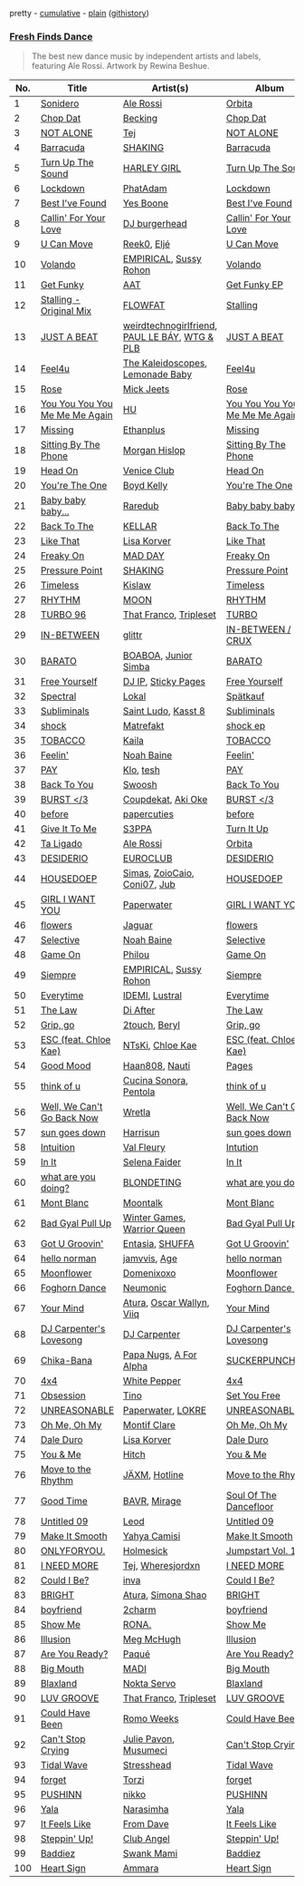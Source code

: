 pretty - [cumulative](/playlists/cumulative/Fresh%20Finds%20Dance.md) - [plain](/playlists/plain/37i9dQZF1DX6bBjHfdRnza) ([githistory](https://github.githistory.xyz/vitokorn/spotify-playlist-archive/blob/master/playlists/plain/37i9dQZF1DX6bBjHfdRnza))
### [Fresh Finds Dance](https://open.spotify.com/playlist/37i9dQZF1DX6bBjHfdRnza)

> The best new dance music by independent artists and labels, featuring Ale Rossi. Artwork by Rewina Beshue.

| No. | Title | Artist(s) | Album | Length |
|---|---|---|---|---|
| 1 | [Sonidero](https://open.spotify.com/track/6isTmPPYrPkNmeqKydQm5k) | [Ale Rossi](https://open.spotify.com/artist/6nmUky4CQGbC4CLsrKhovF) | [Orbita](https://open.spotify.com/album/5HnYvgThbYkmhWM2rA4tlV) | 2:30 |
| 2 | [Chop Dat](https://open.spotify.com/track/71UHQXakPcIRxsUz6rUbu2) | [Becking](https://open.spotify.com/artist/70M2AZExSkmV2udJPl3RcU) | [Chop Dat](https://open.spotify.com/album/7IR2oXrhYxkT8JKHuuafhY) | 3:39 |
| 3 | [NOT ALONE](https://open.spotify.com/track/420DvBd6Vbis3MDer9LNYF) | [Tej](https://open.spotify.com/artist/23wNcGsGxFCpKLs1KoLiHL) | [NOT ALONE](https://open.spotify.com/album/5jCBgafYGlBEumnP2d0uEH) | 2:30 |
| 4 | [Barracuda](https://open.spotify.com/track/1dl6VGTIkG6UYzhDaWJeZO) | [SHAKING](https://open.spotify.com/artist/5ymmrBnnRTW23bKo7Fpbx6) | [Barracuda](https://open.spotify.com/album/4SnfhPgOEYIScrqxAh0jkN) | 2:56 |
| 5 | [Turn Up The Sound](https://open.spotify.com/track/0eaatwR4Y32JUFtaYn4nba) | [HARLEY GIRL](https://open.spotify.com/artist/6ldTQRA9rON2kgBPGyhNao) | [Turn Up The Sound](https://open.spotify.com/album/0zsIFbmGa0sA1UTBr9dI3w) | 2:44 |
| 6 | [Lockdown](https://open.spotify.com/track/74A6kiV5E07XnZ0xhwdX62) | [PhatAdam](https://open.spotify.com/artist/0DRf0CRsqU8fynyjJgoTOD) | [Lockdown](https://open.spotify.com/album/3q55g9YrvGjeSKftCPLVAL) | 2:44 |
| 7 | [Best I've Found](https://open.spotify.com/track/0aTBWw56m2qpmy0WdEdjZq) | [Yes Boone](https://open.spotify.com/artist/38AjHGnP1jV6bCn2fnx4F5) | [Best I've Found](https://open.spotify.com/album/0ahn66Llwp3h9JVXoNaT9k) | 2:51 |
| 8 | [Callin' For Your Love](https://open.spotify.com/track/4oGXsjFaiNCnBtZaWgQzGO) | [DJ burgerhead](https://open.spotify.com/artist/7tkCO3Cc3NEhjZ3T3PM6ar) | [Callin' For Your Love](https://open.spotify.com/album/5zQOXmUbvwzOevumfNmqpH) | 3:37 |
| 9 | [U Can Move](https://open.spotify.com/track/6cP9tzF6Jq5skKZ9W2OFpQ) | [Reek0](https://open.spotify.com/artist/28gviylYNuXOlKWXYQ87uD), [Eljé](https://open.spotify.com/artist/0xCxVPeq1nmkqrYIEcNodO) | [U Can Move](https://open.spotify.com/album/6C7DdvoaLaiSaXPOBuYg7a) | 3:26 |
| 10 | [Volando](https://open.spotify.com/track/4hvqWEaRbKVyr13kTO6Mcs) | [EMPIRICAL](https://open.spotify.com/artist/6Fwz6qIroABMAYlvwsltUY), [Sussy Rohon](https://open.spotify.com/artist/0ot2zaeLu90z1Dn0bbKQnd) | [Volando](https://open.spotify.com/album/7tcGzQdMzyFjQ0KkXwIMbH) | 4:01 |
| 11 | [Get Funky](https://open.spotify.com/track/5au1dxozcN7pepkik4E4uE) | [AAT](https://open.spotify.com/artist/02B08CAGsMQ0y87xmg07M9) | [Get Funky EP](https://open.spotify.com/album/396xgvGL6BTtYzH0Qvmir8) | 3:13 |
| 12 | [Stalling - Original Mix](https://open.spotify.com/track/38z4uWOMpERhr1Pz7rPCt0) | [FLOWFAT](https://open.spotify.com/artist/5DfpHGxxXA9553tenaoKDJ) | [Stalling](https://open.spotify.com/album/20FMEU8L6rOCClv0WNAVvd) | 2:55 |
| 13 | [JUST A BEAT](https://open.spotify.com/track/0Ii2qImvnAB6eFNBHFIMk3) | [weirdtechnogirlfriend](https://open.spotify.com/artist/48rdFIAjyZud68hCEKoiWC), [PAUL LE BÁY](https://open.spotify.com/artist/158VfpLQK95rtUjwRsk8vn), [WTG & PLB](https://open.spotify.com/artist/6KtOZetajL2lUGSl60goQq) | [JUST A BEAT](https://open.spotify.com/album/3mfcOBJlCxcCiL1tnFAmkQ) | 3:43 |
| 14 | [Feel4u](https://open.spotify.com/track/7CPXCZEIvvcIwt7OLwpcjz) | [The Kaleidoscopes](https://open.spotify.com/artist/2xVXoULP2FJCUTRPEnejmk), [Lemonade Baby](https://open.spotify.com/artist/2TZlhPzWNmXh6nWTQHnoxs) | [Feel4u](https://open.spotify.com/album/4N9aYSCpWhiKogd0hWv2Xq) | 2:47 |
| 15 | [Rose](https://open.spotify.com/track/5U3evjlTdh5UhB18VLESSh) | [Mick Jeets](https://open.spotify.com/artist/2ZHMwBPDOiyjeVrAuI1U5p) | [Rose](https://open.spotify.com/album/2FWgRcrVaVCd712hOnuKsv) | 4:51 |
| 16 | [You You You You Me Me Me Again](https://open.spotify.com/track/5DPzUocpYWubJ74I4HjWyM) | [HU](https://open.spotify.com/artist/1XZA7vX3UDejpAFJtywlL6) | [You You You You Me Me Me Again](https://open.spotify.com/album/4jfCtHA2EaSAgcdLXydygi) | 3:16 |
| 17 | [Missing](https://open.spotify.com/track/5H2Y0X0FN3vMt4lRvdi5dJ) | [Ethanplus](https://open.spotify.com/artist/6BjkYyzfLLbbHn8SBpjh6s) | [Missing](https://open.spotify.com/album/63z2McWDqC8jLc2vFNZIBW) | 1:48 |
| 18 | [Sitting By The Phone](https://open.spotify.com/track/6Ynyrqj3CvWrAjBYympY3K) | [Morgan Hislop](https://open.spotify.com/artist/1M1AEVIsxhvm4lAkuC2LyC) | [Sitting By The Phone](https://open.spotify.com/album/5OJbaeMdxW61oLamEOjZEN) | 3:33 |
| 19 | [Head On](https://open.spotify.com/track/1Y5XpDpYVum5gX4ckpYRCd) | [Venice Club](https://open.spotify.com/artist/5nn6vlKul0h0t1ESe524Vx) | [Head On](https://open.spotify.com/album/2RB1rni1Y5GFApaW3sscIS) | 3:08 |
| 20 | [You're The One](https://open.spotify.com/track/2Ua1TaeMlzgZYu2tTQsrEN) | [Boyd Kelly](https://open.spotify.com/artist/0P82py4yQL5OdQOFfaCsjw) | [You're The One](https://open.spotify.com/album/13ULkXgZ5IO2ADmiUmsxbQ) | 3:07 |
| 21 | [Baby baby baby...](https://open.spotify.com/track/0ZdDDHqDTczFHvU1A8XcdV) | [Raredub](https://open.spotify.com/artist/17BZfnnf7hRvdjYYwPu4x4) | [Baby baby baby...](https://open.spotify.com/album/5quBlhCu4G08uD92r62CId) | 4:19 |
| 22 | [Back To The](https://open.spotify.com/track/4gyABb1xA4dMRcTKxnAclX) | [KELLAR](https://open.spotify.com/artist/0XpEz6rMdny9FKQ7rqxbDz) | [Back To The](https://open.spotify.com/album/0rg1yNcnFkU413om1g7JWf) | 3:46 |
| 23 | [Like That](https://open.spotify.com/track/47xCPCjkwrQwHbCRCH7vJ2) | [Lisa Korver](https://open.spotify.com/artist/3erkoMXFF8JTY5PvwolFUH) | [Like That](https://open.spotify.com/album/4RlgVtya4UhnmGTHXK9Iz9) | 2:57 |
| 24 | [Freaky On](https://open.spotify.com/track/59RtdKvLJOMpruABUpUPUt) | [MAD DAY](https://open.spotify.com/artist/7JG77CHphAY01w2lKrvrTM) | [Freaky On](https://open.spotify.com/album/4FN2hGT5H0uwbCswHiZ4T4) | 2:38 |
| 25 | [Pressure Point](https://open.spotify.com/track/5XO4FrXgYsNF3FCLguAB6C) | [SHAKING](https://open.spotify.com/artist/5ymmrBnnRTW23bKo7Fpbx6) | [Pressure Point](https://open.spotify.com/album/6BRVXl68iVLOQWHRhTs5ar) | 3:35 |
| 26 | [Timeless](https://open.spotify.com/track/26oeUzITZWkDBFEwHyLAtx) | [Kislaw](https://open.spotify.com/artist/3TyDnNCINpwLxJiRbT6uuh) | [Timeless](https://open.spotify.com/album/3Bee6iyio3FUHeFSl063ba) | 2:17 |
| 27 | [RHYTHM](https://open.spotify.com/track/3ADmWwDoKMtoVc382iCOQS) | [MOON](https://open.spotify.com/artist/4sKb7lHVHjkc5VbDihyHRp) | [RHYTHM](https://open.spotify.com/album/6q3gXFo6vz9kNOzA4vLEYt) | 3:43 |
| 28 | [TURBO 96](https://open.spotify.com/track/5BDg2R2J5FRc6nb21cPq0s) | [That Franco](https://open.spotify.com/artist/7g1wGpkV1xFxx6APTrp7bv), [Tripleset](https://open.spotify.com/artist/6nKHLNZu1sk9nuRvGe6TMC) | [TURBO](https://open.spotify.com/album/7tmBjNJVsWvunUe3ZWgw88) | 2:59 |
| 29 | [IN-BETWEEN](https://open.spotify.com/track/6uWeVvW11OizjkmqyyhO5K) | [glittr](https://open.spotify.com/artist/2a5e4bQS4bNov080O3zTFJ) | [IN-BETWEEN / CRUX](https://open.spotify.com/album/3cECphjE3eqfuOZ4FfwQka) | 3:51 |
| 30 | [BARATO](https://open.spotify.com/track/3iy4yl1YHHRlgZJbIKTnn0) | [BOABOA](https://open.spotify.com/artist/4mKUe5fXczBct2trum2q1o), [Junior Simba](https://open.spotify.com/artist/0Tr6RBtxQ5DzImZISTfSKn) | [BARATO](https://open.spotify.com/album/3k2jX8she6s2NzgpAKWMpT) | 2:29 |
| 31 | [Free Yourself](https://open.spotify.com/track/38tYYlgY6fD6HxgnuzdHbi) | [DJ IP](https://open.spotify.com/artist/7fv38XqMnjKou11W8jG4aK), [Sticky Pages](https://open.spotify.com/artist/6a7mnPPLyHvBAoKEsb7C0O) | [Free Yourself](https://open.spotify.com/album/2oQsVMOIotQEdm5fhdruUj) | 3:12 |
| 32 | [Spectral](https://open.spotify.com/track/0aK1S8wLCbUhW5BEGjiegg) | [Lokal](https://open.spotify.com/artist/6xA7gLda7ySE6nczMcHw3C) | [Spätkauf](https://open.spotify.com/album/1ROtnR2ZOvisi4NgbwxUWH) | 3:01 |
| 33 | [Subliminals](https://open.spotify.com/track/2gyn0L8It5sc7Tw8eQlkFY) | [Saint Ludo](https://open.spotify.com/artist/3UBYL8t0DhD4uhJxF0FtGT), [Kasst 8](https://open.spotify.com/artist/1K0CrrXj2Zogdgsyc5GfLs) | [Subliminals](https://open.spotify.com/album/4h0UdEwMBtj7UmGE2RvLdX) | 2:34 |
| 34 | [shock](https://open.spotify.com/track/5UbdWP5ehVyJsAxLFrKOSi) | [Matrefakt](https://open.spotify.com/artist/6RkLsuBe0imAJH9uZrWgNI) | [shock ep](https://open.spotify.com/album/7bxENLl4AI8mhwuoDzbJI6) | 2:57 |
| 35 | [TOBACCO](https://open.spotify.com/track/5EUZcqPz4xapOoki4CoY4m) | [Kaila](https://open.spotify.com/artist/6DlHoO5AWaPN0sLDws9Fyo) | [TOBACCO](https://open.spotify.com/album/3DrWVv11amwwFG7VzSB6RI) | 3:25 |
| 36 | [Feelin'](https://open.spotify.com/track/6SCWMfaBpUTinM56P7wdLT) | [Noah Baine](https://open.spotify.com/artist/6b31ELclyhNhTZH2plrLYI) | [Feelin'](https://open.spotify.com/album/3j0QWF9ToxSDdBCH03Avgn) | 2:21 |
| 37 | [PAY](https://open.spotify.com/track/1q1k7Tyc3JfWhoeeTjJ6BB) | [Klo](https://open.spotify.com/artist/2QlABGwVVmqOu8SHMyyZMq), [tesh](https://open.spotify.com/artist/4bnUfGrlUSrYBRajJnAhDX) | [PAY](https://open.spotify.com/album/5FYHPnJriNF6CrK1sYh9i4) | 3:01 |
| 38 | [Back To You](https://open.spotify.com/track/2n73M8x5gTt51ZLWQ099GO) | [Swoosh](https://open.spotify.com/artist/2WCrtPixyggICoueTKsjjG) | [Back To You](https://open.spotify.com/album/1x33VlJuKSEfmkn954gzhV) | 2:56 |
| 39 | [BURST </3](https://open.spotify.com/track/6VKMHiuHSIoedYuBFtnqzV) | [Coupdekat](https://open.spotify.com/artist/7dkxCFHMMu1kwCdmCA15i0), [Aki Oke](https://open.spotify.com/artist/7d76hQbV3M2NOwec3e16bv) | [BURST </3](https://open.spotify.com/album/0THepoNq0zrYZA2OIbVjv7) | 2:47 |
| 40 | [before](https://open.spotify.com/track/5PWXoVB4suoOK2Wuk44QEi) | [papercuties](https://open.spotify.com/artist/4cG8aNjgpnv8JmXBNnRdhW) | [before](https://open.spotify.com/album/5tPErjxosa0FQwzMWFfC1C) | 3:25 |
| 41 | [Give It To Me](https://open.spotify.com/track/06SfMJI23CotYBB3d8R4Sa) | [S3PPA](https://open.spotify.com/artist/0sIB3PokRCqqllNuzZ38NO) | [Turn It Up](https://open.spotify.com/album/2e7Noh88nC8wcAENuEwJGH) | 6:13 |
| 42 | [Ta Ligado](https://open.spotify.com/track/0Df6ecmGShZcwkukAHIAbe) | [Ale Rossi](https://open.spotify.com/artist/6nmUky4CQGbC4CLsrKhovF) | [Orbita](https://open.spotify.com/album/5HnYvgThbYkmhWM2rA4tlV) | 2:04 |
| 43 | [DESIDERIO](https://open.spotify.com/track/5HCOROrwg6GYBhDG4BcKpO) | [EUROCLUB](https://open.spotify.com/artist/0O4Hy2bjefsM76Enm55XkR) | [DESIDERIO](https://open.spotify.com/album/5SybuNi2Sqdmu4fj7i3C6S) | 3:11 |
| 44 | [HOUSEDOEP](https://open.spotify.com/track/6KaJpDKjeKdsmTi0Ou9p4T) | [Simas](https://open.spotify.com/artist/6oSvQR9kDo5qO1BNGQ4PeS), [ZoioCaio](https://open.spotify.com/artist/0KG8fmYtkAo5eIfrteO066), [Coni07](https://open.spotify.com/artist/4IpJx49LIfccInesIGn19s), [Jub](https://open.spotify.com/artist/7Fsrzvp6wVxQQ5yCUuFFJT) | [HOUSEDOEP](https://open.spotify.com/album/2pv5tTv8AzKKL4FKstkeE7) | 3:17 |
| 45 | [GIRL I WANT YOU](https://open.spotify.com/track/5ocaIFjQEcuZni3guyHoHl) | [Paperwater](https://open.spotify.com/artist/4enJurkJhWYJxokouQ02ky) | [GIRL I WANT YOU](https://open.spotify.com/album/7i4Kb4tSmsvXWTM399KKct) | 3:31 |
| 46 | [flowers](https://open.spotify.com/track/0hzGVIvqQw6BwjORJzxF4U) | [Jaguar](https://open.spotify.com/artist/00Yp7ztleUYQsQ3wtcEf5X) | [flowers](https://open.spotify.com/album/1ODyATZy7gpfEO6zUJ2cr5) | 3:37 |
| 47 | [Selective](https://open.spotify.com/track/5gjvHPLmOC2JMtSpountpV) | [Noah Baine](https://open.spotify.com/artist/6b31ELclyhNhTZH2plrLYI) | [Selective](https://open.spotify.com/album/4RiqKfbxSn56Ra4n84rcT3) | 2:52 |
| 48 | [Game On](https://open.spotify.com/track/0gVwlH3YS479uWeVjyyAPX) | [Philou](https://open.spotify.com/artist/5y8cGytbXiCh4DiUk3e3Td) | [Game On](https://open.spotify.com/album/6XCMnoyoP2PIvv5xc6v4Wy) | 3:23 |
| 49 | [Siempre](https://open.spotify.com/track/2C5sSr1swnH7cAfDouyMsY) | [EMPIRICAL](https://open.spotify.com/artist/6Fwz6qIroABMAYlvwsltUY), [Sussy Rohon](https://open.spotify.com/artist/0ot2zaeLu90z1Dn0bbKQnd) | [Siempre](https://open.spotify.com/album/3wa0JC6aO3yxgdajNvZQVe) | 3:25 |
| 50 | [Everytime](https://open.spotify.com/track/5uaHSOou5ernQBKhfVse1f) | [IDEMI](https://open.spotify.com/artist/09OK5GXLbMSjg8lOb4wRVT), [Lustral](https://open.spotify.com/artist/0dkFacPMrWkrQzjjhcMHb7) | [Everytime](https://open.spotify.com/album/3mSHcMzJwojPzTVubh9MuN) | 3:25 |
| 51 | [The Law](https://open.spotify.com/track/5VhwhoqktR59IBmUugU29U) | [Di After](https://open.spotify.com/artist/1HoIis0nxJ6mEsw2u3sCLL) | [The Law](https://open.spotify.com/album/2lx8gSRGKwsjS5KqOotZDy) | 6:03 |
| 52 | [Grip, go](https://open.spotify.com/track/4EA8a9XCQ9H29zmthqEkGD) | [2touch](https://open.spotify.com/artist/2RikPlsCIooWbVXeFikhcq), [Beryl](https://open.spotify.com/artist/6BSlVdBcQTPh8txkqgad0n) | [Grip, go](https://open.spotify.com/album/4W3fNFVgxfmWo35zrlc3rD) | 2:31 |
| 53 | [ESC (feat. Chloe Kae)](https://open.spotify.com/track/1rz1A27Zkto9ko6IoFBHLl) | [NTsKi](https://open.spotify.com/artist/3eLVeLajDwJ1eFA1MTuiD9), [Chloe Kae](https://open.spotify.com/artist/0bXv4FgcOUyK12k0hgxRkK) | [ESC (feat. Chloe Kae)](https://open.spotify.com/album/1fQXou210mB8FLvWhxFfgF) | 3:05 |
| 54 | [Good Mood](https://open.spotify.com/track/0kJDUEsUoy6QQxCcPhFHSH) | [Haan808](https://open.spotify.com/artist/2U2nFrNjt12PcCll8cuAzj), [Nauti](https://open.spotify.com/artist/092KdpZjWD8zs3asgQSwqQ) | [Pages](https://open.spotify.com/album/7e2nvVCOcPQLrGAWNxA38i) | 2:03 |
| 55 | [think of u](https://open.spotify.com/track/17OMPDF9H2XINaE0VCOgRv) | [Cucina Sonora](https://open.spotify.com/artist/0t4vNX1iyHzmASWTnsYzES), [Pentola](https://open.spotify.com/artist/3K4rEZFW6Y93pEXaOtlSJM) | [think of u](https://open.spotify.com/album/7pW8TU3ndfj72rejZDjbpB) | 3:58 |
| 56 | [Well, We Can't Go Back Now](https://open.spotify.com/track/3TKelAeks16VAqc9CIoUBk) | [Wretla](https://open.spotify.com/artist/4splnNqhQXs88TtHWR0fbw) | [Well, We Can't Go Back Now](https://open.spotify.com/album/22F1qfwQ9zCsXv1cNJZwNG) | 6:57 |
| 57 | [sun goes down](https://open.spotify.com/track/76iteZu1B7W4lEJ0sbnnvg) | [Harrisun](https://open.spotify.com/artist/7Fs3Yj5hp3rvtj9JSXYiSa) | [sun goes down](https://open.spotify.com/album/3AUNAc5h3Zbq8bYkodNCXg) | 4:03 |
| 58 | [Intuition](https://open.spotify.com/track/47mWy4dALNqURPpO5qHpwZ) | [Val Fleury](https://open.spotify.com/artist/2Ql2PvnHtaP4FL8nI13mSv) | [Intution](https://open.spotify.com/album/7cOuh3Ld2qjkt4BZPHPgcA) | 4:13 |
| 59 | [In It](https://open.spotify.com/track/6doi1FwFmq4eroLXAM4TyO) | [Selena Faider](https://open.spotify.com/artist/7ewdymCL6FW9BNPFXFuNgd) | [In It](https://open.spotify.com/album/0tywyauEJceUMimBQfTe7w) | 3:10 |
| 60 | [what are you doing?](https://open.spotify.com/track/5Wj0NlnV4IOWmACK99Inei) | [BLONDETING](https://open.spotify.com/artist/5tOtqDwpHljDsBGKASlPk2) | [what are you doing?](https://open.spotify.com/album/2ZhKAK6ofnvfpNa78PSqG6) | 2:45 |
| 61 | [Mont Blanc](https://open.spotify.com/track/1jG2w4SGRqzC4wQKlN3D7q) | [Moontalk](https://open.spotify.com/artist/4UFhlgDCipgC1LdbaJgIgN) | [Mont Blanc](https://open.spotify.com/album/5vxKpurDpHTvadVYHBS6J8) | 4:35 |
| 62 | [Bad Gyal Pull Up](https://open.spotify.com/track/03rm5p66bstB5bbxBLyb66) | [Winter Games](https://open.spotify.com/artist/5u2M5ChnbQM5tLU09YaGj0), [Warrior Queen](https://open.spotify.com/artist/6MGlEnPgJhFkC8P8DdKtsT) | [Bad Gyal Pull Up](https://open.spotify.com/album/0Kj7oC8F56duHVR8bYmpWK) | 2:48 |
| 63 | [Got U Groovin'](https://open.spotify.com/track/2RTUV2sGoRUpW5PFCJp6k8) | [Entasia](https://open.spotify.com/artist/4hhSH03TjHXI2OcnRzBDll), [SHUFFA](https://open.spotify.com/artist/3tosID3SunySdhOUdzmO8E) | [Got U Groovin'](https://open.spotify.com/album/4p9zLeBp6cmfVKNmeunjpG) | 5:04 |
| 64 | [hello norman](https://open.spotify.com/track/5pjO1Exg0Mqh97WbU4AuFU) | [jamvvis](https://open.spotify.com/artist/52FnK9izQFuAZi3qURGbqF), [Age](https://open.spotify.com/artist/6Vqq4Ip81Jbc5mVDWFMIZ8) | [hello norman](https://open.spotify.com/album/2jzWpAKCC0ResBzNRkdkvp) | 3:25 |
| 65 | [Moonflower](https://open.spotify.com/track/2Xb4UPdVTFBVKh2jVf9nBs) | [Domenixoxo](https://open.spotify.com/artist/6UXPscFV0GdrRtVzOjXmBk) | [Moonflower](https://open.spotify.com/album/7nhWmGUUIMDyX6ykQBebiM) | 3:39 |
| 66 | [Foghorn Dance](https://open.spotify.com/track/5BOAsW3gREQNn9KQFLxziL) | [Neumonic](https://open.spotify.com/artist/2vmS0sFSxIZccEf510Xb52) | [Foghorn Dance EP](https://open.spotify.com/album/3g1mOQ1vSHjudyy9HKmwof) | 3:21 |
| 67 | [Your Mind](https://open.spotify.com/track/2crEwjCQ4DMwvKEjIDslkj) | [Atura](https://open.spotify.com/artist/5nn0cIrXfm1pZ7jKFFexei), [Oscar Wallyn](https://open.spotify.com/artist/7J0KMSIGpJYscqTGc6L1oN), [Viiq](https://open.spotify.com/artist/4hHvJgsm5erOOP97SBJ8uQ) | [Your Mind](https://open.spotify.com/album/2n8p61Ro0BVU2wCOTAhg6D) | 3:02 |
| 68 | [DJ Carpenter's Lovesong](https://open.spotify.com/track/7a78wGtjGBzcQJ49hKPn5E) | [DJ Carpenter](https://open.spotify.com/artist/3HT9KuqyBAFyWgw4xMLPUi) | [DJ Carpenter's Lovesong](https://open.spotify.com/album/14x8YWiS5PFCtitIVLih1V) | 3:01 |
| 69 | [Chika-Bana](https://open.spotify.com/track/1sv37d2ShkD7RaLlAC73VB) | [Papa Nugs](https://open.spotify.com/artist/03ByonbL0ZBHM7vZ8WxbFP), [A For Alpha](https://open.spotify.com/artist/5BwxKBVu2V7EimSiegDjBx) | [SUCKERPUNCH004](https://open.spotify.com/album/4cfxbY1pBBWNDkdUhpbaG2) | 5:42 |
| 70 | [4x4](https://open.spotify.com/track/5U9ja4wixV4ba7PIWaRqeu) | [White Pepper](https://open.spotify.com/artist/5xI6IJZ7JY3kbapLmwUR1O) | [4x4](https://open.spotify.com/album/4gA6nwPTt9kkPPugPCntEs) | 3:22 |
| 71 | [Obsession](https://open.spotify.com/track/3SbxANZcLpkPSAm3PlTCig) | [Tino](https://open.spotify.com/artist/62yKrJJJxlMnRpn6cqcrQ3) | [Set You Free](https://open.spotify.com/album/7x7GOENq5FnOEi3dV3ljDT) | 5:39 |
| 72 | [UNREASONABLE](https://open.spotify.com/track/1Uafw9ZUeIQeXxxyC1d86p) | [Paperwater](https://open.spotify.com/artist/4enJurkJhWYJxokouQ02ky), [LOKRE](https://open.spotify.com/artist/5GZK6iJt7jRO73C3zH5sho) | [UNREASONABLE](https://open.spotify.com/album/7Gw6DkvRDhW1o25cMHxXyc) | 2:26 |
| 73 | [Oh Me, Oh My](https://open.spotify.com/track/5hvplwFZfcQ20IIPynk7Ms) | [Montif Clare](https://open.spotify.com/artist/2TyHfxBEk4Qb82XYZD4lHd) | [Oh Me, Oh My](https://open.spotify.com/album/3wmYfxvHJYb8FosKSL4Vkq) | 4:49 |
| 74 | [Dale Duro](https://open.spotify.com/track/7LnEMKpabO0Ju8PEUD4vNu) | [Lisa Korver](https://open.spotify.com/artist/3erkoMXFF8JTY5PvwolFUH) | [Dale Duro](https://open.spotify.com/album/7L5xGuL7Qd65NL8kCXqifB) | 2:47 |
| 75 | [You & Me](https://open.spotify.com/track/44U8coblvssDK0S4u3ExWD) | [Hitch](https://open.spotify.com/artist/0EqZqTzwUy9Sgm7yFIllLo) | [You & Me](https://open.spotify.com/album/5Uq20eQXYt6RktqeeBpl9U) | 3:39 |
| 76 | [Move to the Rhythm](https://open.spotify.com/track/57zh4F0JICjUlJ4cNZFtiZ) | [JÄXM](https://open.spotify.com/artist/5tpzvfeODPvodc7W9VHAld), [Hotline](https://open.spotify.com/artist/00OrozdSzquB7OcrbAb1bX) | [Move to the Rhythm](https://open.spotify.com/album/3u4GJmmIJseQF85vFAQIgW) | 5:17 |
| 77 | [Good Time](https://open.spotify.com/track/1luD5JSJyGUCAUDSgiYCeD) | [BAVR](https://open.spotify.com/artist/2GKky4NWDiyQGNfg0AWV0m), [Mirage](https://open.spotify.com/artist/1t7EIjSsW1qmSwU3d10Aiy) | [Soul Of The Dancefloor](https://open.spotify.com/album/5qYZVGIYgfowGmLKkKeCaB) | 3:36 |
| 78 | [Untitled 09](https://open.spotify.com/track/0O14Ra2GkM79GbdinI1oM8) | [Leod](https://open.spotify.com/artist/60s9PC0pLdn1j1fz6PjUT1) | [Untitled 09](https://open.spotify.com/album/6aF7al4Fb7Ev1FVTNkogQN) | 4:44 |
| 79 | [Make It Smooth](https://open.spotify.com/track/4w4ygS1EdfMaGlrOA5V9oe) | [Yahya Camisi](https://open.spotify.com/artist/3JLcEVfbsIugGk2rbgZX5e) | [Make It Smooth](https://open.spotify.com/album/3PoVaZGdrIIo39i7EQF36Q) | 2:42 |
| 80 | [ONLYFORYOU.](https://open.spotify.com/track/1kRN7taOaUs5iCEux1ISHp) | [Holmesick](https://open.spotify.com/artist/4En4BomBCqFZvogPLcyT7v) | [Jumpstart Vol. 1](https://open.spotify.com/album/6NUY3XaJ5mxPeo4oAAATmk) | 3:08 |
| 81 | [I NEED MORE](https://open.spotify.com/track/6WL5DPX3pQiUR9TDZ0q04n) | [Tej](https://open.spotify.com/artist/23wNcGsGxFCpKLs1KoLiHL), [Wheresjordxn](https://open.spotify.com/artist/2r4XZfb03IEdnTHkSxVGoA) | [I NEED MORE](https://open.spotify.com/album/2DzIMiQb5L59X7SWWgYB4U) | 2:11 |
| 82 | [Could I Be?](https://open.spotify.com/track/0irMYMMCmDx01xtqNs06Fa) | [inva](https://open.spotify.com/artist/5l4SP33aCi22EjaKx2YWRN) | [Could I Be?](https://open.spotify.com/album/6o51jDtWsIF8FkkyDJqn1l) | 3:42 |
| 83 | [BRIGHT](https://open.spotify.com/track/2OS5TP13pmupiTtVzOgsD0) | [Atura](https://open.spotify.com/artist/5nn0cIrXfm1pZ7jKFFexei), [Simona Shao](https://open.spotify.com/artist/4iF8VQ9Avxe5RM3A4ddlvF) | [BRIGHT](https://open.spotify.com/album/5lFtP8xrqkckHAy92k7b2P) | 3:49 |
| 84 | [boyfriend](https://open.spotify.com/track/292KoLS4yud1QuOPNo5pWk) | [2charm](https://open.spotify.com/artist/7HKUxdZeGZQHLE7vFG4Syr) | [boyfriend](https://open.spotify.com/album/3a6KERMEr8uU8C4N70cUtz) | 3:21 |
| 85 | [Show Me](https://open.spotify.com/track/14QI0atMd0f838SfCyQhMI) | [RONA.](https://open.spotify.com/artist/5RCdebItgr1WsBoXoGgPb6) | [Show Me](https://open.spotify.com/album/3eXGF9LOT5s3YFUobcwDPB) | 4:18 |
| 86 | [Illusion](https://open.spotify.com/track/7JzF8e5ZPeRwmI5CyzX5Ek) | [Meg McHugh](https://open.spotify.com/artist/3IrrhCEglQLNuayeXNP6MV) | [Illusion](https://open.spotify.com/album/6yhpajyDYFRPXK6QF5u1D8) | 2:54 |
| 87 | [Are You Ready?](https://open.spotify.com/track/66QP8kFLqTfo5H9Yxj2Xe4) | [Paqué](https://open.spotify.com/artist/55q6RLf1bNVnBKE9qC1MC3) | [Are You Ready?](https://open.spotify.com/album/252uqpNPPjBpvsHMoRa4BR) | 6:05 |
| 88 | [Big Mouth](https://open.spotify.com/track/78k9qKc7z34nuPGesONAJ4) | [MADI](https://open.spotify.com/artist/6X80kEoRJvuJrrKQCuyL1T) | [Big Mouth](https://open.spotify.com/album/5NxOjr8MukjRCJWZe4FCvn) | 4:19 |
| 89 | [Blaxland](https://open.spotify.com/track/5GQLlMBESzHRecWYhb0Feu) | [Nokta Servo](https://open.spotify.com/artist/1zWDkHiV3HltFihfSClOVq) | [Blaxland](https://open.spotify.com/album/44CBkP3LESOkeMDnPiZmdx) | 3:15 |
| 90 | [LUV GROOVE](https://open.spotify.com/track/1FBg8DTCMwfz8V5BKqp9if) | [That Franco](https://open.spotify.com/artist/7g1wGpkV1xFxx6APTrp7bv), [Tripleset](https://open.spotify.com/artist/6nKHLNZu1sk9nuRvGe6TMC) | [LUV GROOVE](https://open.spotify.com/album/3GWRpOLx73kEeN6hM5MDye) | 3:14 |
| 91 | [Could Have Been](https://open.spotify.com/track/1NqD9b8qU23B7bm4TPH3iB) | [Romo Weeks](https://open.spotify.com/artist/0Rld4y2tQzdYhGai8PfKwU) | [Could Have Been](https://open.spotify.com/album/33P8egUewQXaXe9Ft4cKEC) | 4:38 |
| 92 | [Can't Stop Crying](https://open.spotify.com/track/3Ca5vh3jnaj2Ll4pwhBrUV) | [Julie Pavon](https://open.spotify.com/artist/3hFqGO0iOFkOfVWR0ydcHs), [Musumeci](https://open.spotify.com/artist/5AezOTggHnFTiQ5AiowFBf) | [Can't Stop Crying](https://open.spotify.com/album/5Z61Zr6ATD5ahml5t5GBpV) | 2:53 |
| 93 | [Tidal Wave](https://open.spotify.com/track/2wZhZYuCFpoSElWEQq3Tt5) | [Stresshead](https://open.spotify.com/artist/1ilfLz2z62VTtvKJmxYPzs) | [Tidal Wave](https://open.spotify.com/album/0zZz8NNJM9Uwmufm8suDSu) | 3:48 |
| 94 | [forget](https://open.spotify.com/track/0Rn9pkfhWmwtgvCvI3HChj) | [Torzi](https://open.spotify.com/artist/2rsu13VNGzmC5llLQrpp0c) | [forget](https://open.spotify.com/album/20Z93Bm69nZvJMy5rxcLym) | 2:40 |
| 95 | [PUSHINN](https://open.spotify.com/track/3afe2BTqwgrwrLoOatjxFi) | [nikko](https://open.spotify.com/artist/5fEybpxnFCsR5r5UeyEFiq) | [PUSHINN](https://open.spotify.com/album/2umT6tMDBC2DDbjCEckF3v) | 2:19 |
| 96 | [Yala](https://open.spotify.com/track/0xwHhaA6gHv3MPpqkSrebK) | [Narasimha](https://open.spotify.com/artist/2wzbr5OelMdawn7HrZRefV) | [Yala](https://open.spotify.com/album/64y98zrDVtesWibDJAndXD) | 4:25 |
| 97 | [It Feels Like](https://open.spotify.com/track/6F2sn9kcsw8z8mgmJrVOyK) | [From Dave](https://open.spotify.com/artist/0mZidOoBt44GjnhNMUr9F6) | [It Feels Like](https://open.spotify.com/album/14aXbZsvboHzeuDcRJwMjp) | 2:56 |
| 98 | [Steppin' Up!](https://open.spotify.com/track/5WJr34KLTzdcbFjvA6HF7Q) | [Club Angel](https://open.spotify.com/artist/1reJK6xw6Lu0r1PMoTUTDj) | [Steppin' Up!](https://open.spotify.com/album/7eLbayD38UMImYyleP0YbF) | 3:19 |
| 99 | [Baddiez](https://open.spotify.com/track/7N1WN9SQPgIKsFcQN50I6k) | [Swank Mami](https://open.spotify.com/artist/70k5dAiZtWY7JVknCMSaqr) | [Baddiez](https://open.spotify.com/album/1YIpdqjHZCX4MVZGH9AXdu) | 2:43 |
| 100 | [Heart Sign](https://open.spotify.com/track/1Qd0XxITbWBYj5rOxdRBR7) | [Ammara](https://open.spotify.com/artist/7GqNimUoiYFht4cYL0cT0I) | [Heart Sign](https://open.spotify.com/album/0hdD2IrVbfDzOh57yj37Vd) | 2:12 |